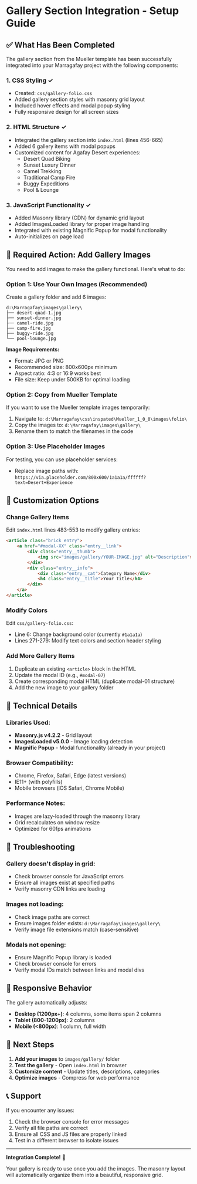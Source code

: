 # Gallery Section Integration - Setup Guide

## ✅ What Has Been Completed

The gallery section from the Mueller template has been successfully integrated into your Marragafay project with the following components:

### 1. **CSS Styling** ✓
- Created: `css/gallery-folio.css`
- Added gallery section styles with masonry grid layout
- Included hover effects and modal popup styling
- Fully responsive design for all screen sizes

### 2. **HTML Structure** ✓
- Integrated the gallery section into `index.html` (lines 456-665)
- Added 6 gallery items with modal popups
- Customized content for Agafay Desert experiences:
  - Desert Quad Biking
  - Sunset Luxury Dinner
  - Camel Trekking
  - Traditional Camp Fire
  - Buggy Expeditions
  - Pool & Lounge

### 3. **JavaScript Functionality** ✓
- Added Masonry library (CDN) for dynamic grid layout
- Added ImagesLoaded library for proper image handling
- Integrated with existing Magnific Popup for modal functionality
- Auto-initializes on page load

## 📸 Required Action: Add Gallery Images

You need to add images to make the gallery functional. Here's what to do:

### Option 1: Use Your Own Images (Recommended)

Create a gallery folder and add 6 images:

```
d:\Marragafay\images\gallery\
├── desert-quad-1.jpg
├── sunset-dinner.jpg
├── camel-ride.jpg
├── camp-fire.jpg
├── buggy-ride.jpg
└── pool-lounge.jpg
```

**Image Requirements:**
- Format: JPG or PNG
- Recommended size: 800x600px minimum
- Aspect ratio: 4:3 or 16:9 works best
- File size: Keep under 500KB for optimal loading

### Option 2: Copy from Mueller Template

If you want to use the Mueller template images temporarily:

1. Navigate to: `d:\Marragafay\css\inspated\Mueller_1_0_0\images\folio\`
2. Copy the images to: `d:\Marragafay\images\gallery\`
3. Rename them to match the filenames in the code

### Option 3: Use Placeholder Images

For testing, you can use placeholder services:
- Replace image paths with: `https://via.placeholder.com/800x600/1a1a1a/ffffff?text=Desert+Experience`

## 🎨 Customization Options

### Change Gallery Items

Edit `index.html` lines 483-553 to modify gallery entries:

```html
<article class="brick entry">
    <a href="#modal-XX" class="entry__link">
        <div class="entry__thumb">
            <img src="images/gallery/YOUR-IMAGE.jpg" alt="Description">
        </div>
        <div class="entry__info">
            <div class="entry__cat">Category Name</div>
            <h4 class="entry__title">Your Title</h4>
        </div>
    </a>
</article>
```

### Modify Colors

Edit `css/gallery-folio.css`:
- Line 6: Change background color (currently `#1a1a1a`)
- Lines 271-279: Modify text colors and section header styling

### Add More Gallery Items

1. Duplicate an existing `<article>` block in the HTML
2. Update the modal ID (e.g., `#modal-07`)
3. Create corresponding modal HTML (duplicate modal-01 structure)
4. Add the new image to your gallery folder

## 🔧 Technical Details

### Libraries Used:
- **Masonry.js v4.2.2** - Grid layout
- **ImagesLoaded v5.0.0** - Image loading detection
- **Magnific Popup** - Modal functionality (already in your project)

### Browser Compatibility:
- Chrome, Firefox, Safari, Edge (latest versions)
- IE11+ (with polyfills)
- Mobile browsers (iOS Safari, Chrome Mobile)

### Performance Notes:
- Images are lazy-loaded through the masonry library
- Grid recalculates on window resize
- Optimized for 60fps animations

## 🐛 Troubleshooting

### Gallery doesn't display in grid:
- Check browser console for JavaScript errors
- Ensure all images exist at specified paths
- Verify masonry CDN links are loading

### Images not loading:
- Check image paths are correct
- Ensure images folder exists: `d:\Marragafay\images\gallery\`
- Verify image file extensions match (case-sensitive)

### Modals not opening:
- Ensure Magnific Popup library is loaded
- Check browser console for errors
- Verify modal IDs match between links and modal divs

## 📱 Responsive Behavior

The gallery automatically adjusts:
- **Desktop (1200px+)**: 4 columns, some items span 2 columns
- **Tablet (800-1200px)**: 2 columns
- **Mobile (<800px)**: 1 column, full width

## 🎯 Next Steps

1. **Add your images** to `images/gallery/` folder
2. **Test the gallery** - Open `index.html` in browser
3. **Customize content** - Update titles, descriptions, categories
4. **Optimize images** - Compress for web performance

## 📞 Support

If you encounter any issues:
1. Check the browser console for error messages
2. Verify all file paths are correct
3. Ensure all CSS and JS files are properly linked
4. Test in a different browser to isolate issues

---

**Integration Complete!** 🎉

Your gallery is ready to use once you add the images. The masonry layout will automatically organize them into a beautiful, responsive grid.

